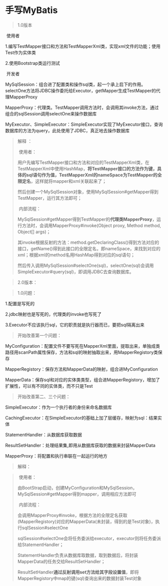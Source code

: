# 手写MyBatis



> 1.0版本





​										使用者

1.编写TestMapper接口和方法和TestMapperXml类，实现xml文件的功能；使用Test作为实体类

2.使用Bootstrap类运行测试





​										开发者

MySqlSession：组合进了配置类和操作sql类，起一个承上启下的作用。selectOne方法将JDBC操作委托给Executor，getMapper生成TestMapper的代理MapperProxy

MapperProxy：代理类。TestMapper调用方法时，会调用其invoke方法，通过组合的sqlSession调用selectOne来操作数据库

MyExecutor、SimpleExecutor：SimpleExecutor实现了MyExecutor接口，查询数据库的方法为query，此处使用了JDBC，真正地去操作数据库

> 解释 ：
>
> ​	                                                     使用者：
>
> 用户先编写TestMapper接口和方法和对应的TestMapperXml类，在TestMapperXml中使用HashMap，**将TestMapper接口的方法作为键，具体的sql语句作为值，TestMapperXml的nameSpace为TestMapper的全限定名**，这样就将mapper和xml关联起来了；
>
> 然后创建一个MySqlSession对象，使用MySqlSession#getMapper得到TestMapper，运行其方法即可；
>
> ​	                                                     内部流程：
>
> MySqlSession#getMapper得到TestMapper的**代理类MapperProxy**，运行方法时，会调用MapperProxy#invoke(Object proxy, Method method, Object[] args)；
>
> 其invoke根据反射的方法：method.getDeclaringClass()得到方法对应的接口，getName()得到此接口的全限定名，即nameSpace，来找到对应的xml；根据xml的method名用HashMap得到对应的sql语句；
>
> 然后传入调用MySqlSession#selectOne(sql)，selectOne(sql)会调用SimpleExecutor#query(sql)，即调用JDBC去查询数据库。







> 2.0版本：

> 1.0问题：

1.配置是写死的

2.jdbc映射也是写死的，代理类的invoke也写死了

3.Executor不应该执行sql，它的职责就是执行器而已，要把sql隔离出来

> 开始改善第一个问题：

MyConfiguration：配置文件不要写死在MapperXml里面，提取出来，单独成类
路径用scanPath属性保存，方法和sql的映射抽取出来，用MapperRegistory类保存

MapperRegistory：保存方法和MapperData的映射，组合进MyConfiguration

MapperData：保存sql和对应的实体类类型，组合进MapperRegistory，增加了扩展性，可以有不同的实体类，而不只是Test

> 开始改善第二、三个问题：

SimpleExecutor：作为一个执行者的身份来命名数据库

CachingExecutor：在SimpleExecutor的基础上加了层缓存，映射为sql：结果实体

StatementHandler：从数据库获取数据

ResultSetHandler：处理结果集,即用从数据库获取的数据来封装MapperData

MapperProxy：将配置和执行串联在一起运行的地方

> 解释：

> ​										使用者：
>
> 由BootStrap启动，创建MyConfiguration和MySqlSession，MySqlSession#getMapper得到mapper，调用相应方法即可
>
> ​										内部流程：
>
> 会调用MapperProxy#invoke，根据方法的全限定名获取(MapperRegistory)对应的MapperData(未封装，得到的是Test对象)，执行sqlSession#selectOne
>
> sqlSession#selectOne会将任务委派给executor，executor则将任务委派给StatementHandler；
>
> StatementHandler负责从数据库取数据，取到数据后，将封装MapperData的任务交给ResultSetHandler；
>
> ResultSetHandler**通过反射调用set方法给其字段设置值**，即将MapperRegistory中map的键(sql)查询出来的数据封装Test对象